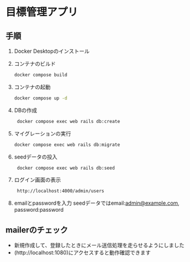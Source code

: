 # 目標管理アプリ
## 手順
1. Docker Desktopのインストール
2. コンテナのビルド
   ```bash
   docker compose build
   ```
3. コンテナの起動
   ```bash
   docker compose up -d
   ```
4. DBの作成
   ```bash
    docker compose exec web rails db:create
    ```

5. マイグレーションの実行
    ```bash
    docker compose exec web rails db:migrate
    ```

6. seedデータの投入
   ```bash
    docker compose exec web rails db:seed
    ```
7. ログイン画面の表示
   ```bash
    http://localhost:4000/admin/users
    ```
8. emailとpasswordを入力
   seedデータではemail:admin@example.com, password:password

## mailerのチェック
- 新規作成して、登録したときにメール送信処理を走らせるようにしました
- (http://localhost:1080)にアクセスすると動作確認できます
